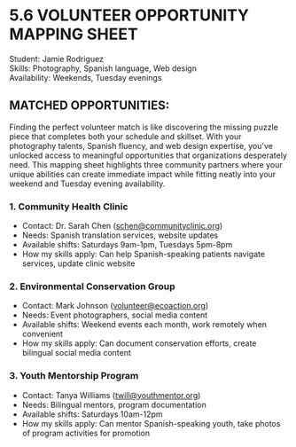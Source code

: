 # 5.6 VOLUNTEER OPPORTUNITY MAPPING SHEET

Student: Jamie Rodriguez  
Skills: Photography, Spanish language, Web design  
Availability: Weekends, Tuesday evenings

## MATCHED OPPORTUNITIES:

Finding the perfect volunteer match is like discovering the missing puzzle piece that completes both your schedule and skillset. With your photography talents, Spanish fluency, and web design expertise, you've unlocked access to meaningful opportunities that organizations desperately need. This mapping sheet highlights three community partners where your unique abilities can create immediate impact while fitting neatly into your weekend and Tuesday evening availability.

### 1. Community Health Clinic
- Contact: Dr. Sarah Chen (schen@communityclinic.org)
- Needs: Spanish translation services, website updates
- Available shifts: Saturdays 9am-1pm, Tuesdays 5pm-8pm
- How my skills apply: Can help Spanish-speaking patients navigate services, update clinic website

### 2. Environmental Conservation Group
- Contact: Mark Johnson (volunteer@ecoaction.org)
- Needs: Event photographers, social media content
- Available shifts: Weekend events each month, work remotely when convenient
- How my skills apply: Can document conservation efforts, create bilingual social media content

### 3. Youth Mentorship Program
- Contact: Tanya Williams (twill@youthmentor.org)
- Needs: Bilingual mentors, program documentation
- Available shifts: Saturdays 10am-12pm
- How my skills apply: Can mentor Spanish-speaking youth, take photos of program activities for promotion
